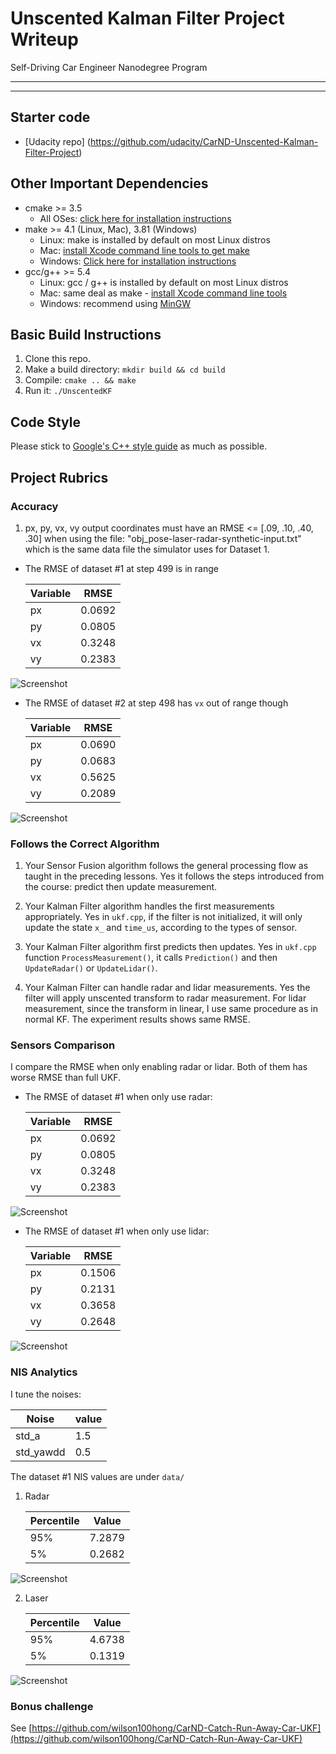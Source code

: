 # Unscented Kalman Filter Project Writeup
Self-Driving Car Engineer Nanodegree Program

---

[//]: # (Image References)

[image1]: ./images/data1_all.png "Dataset 1 - All Sensors"
[image2]: ./images/data1_laser.png "Dataset 1 - Laser"
[image3]: ./images/data1_radar.png "Dataset 1 - Radar"
[image4]: ./images/data2.png "Dataset 2 - All Sensors"
[image5]: ./images/nis_laser.png "Dataset 1 - NIS Laser"
[image6]: ./images/nis_radar.png "Dataset 1 - NIS Radar"

---

## Starter code
* [Udacity repo] (https://github.com/udacity/CarND-Unscented-Kalman-Filter-Project)

## Other Important Dependencies
* cmake >= 3.5
  * All OSes: [click here for installation instructions](https://cmake.org/install/)
* make >= 4.1 (Linux, Mac), 3.81 (Windows)
  * Linux: make is installed by default on most Linux distros
  * Mac: [install Xcode command line tools to get make](https://developer.apple.com/xcode/features/)
  * Windows: [Click here for installation instructions](http://gnuwin32.sourceforge.net/packages/make.htm)
* gcc/g++ >= 5.4
  * Linux: gcc / g++ is installed by default on most Linux distros
  * Mac: same deal as make - [install Xcode command line tools](https://developer.apple.com/xcode/features/)
  * Windows: recommend using [MinGW](http://www.mingw.org/)

## Basic Build Instructions

1. Clone this repo.
2. Make a build directory: `mkdir build && cd build`
3. Compile: `cmake .. && make`
4. Run it: `./UnscentedKF`

## Code Style

Please stick to [Google's C++ style guide](https://google.github.io/styleguide/cppguide.html) as much as possible.

## Project Rubrics

### Accuracy
1. px, py, vx, vy output coordinates must have an RMSE <= [.09, .10, .40, .30] when using the file: "obj_pose-laser-radar-synthetic-input.txt" which is the same data file the simulator uses for Dataset 1.

* The RMSE of dataset #1 at step 499 is in range

    | Variable | RMSE   |
    |----------|--------|
    | px       | 0.0692 |
    | py       | 0.0805 |
    | vx       | 0.3248 |
    | vy       | 0.2383 |

![Screenshot][image1]


* The RMSE of dataset #2 at step 498 has `vx` out of range though

    | Variable | RMSE   |
    |----------|--------|
    | px       | 0.0690 |
    | py       | 0.0683 |
    | vx       | 0.5625 |
    | vy       | 0.2089 |

![Screenshot][image4]


### Follows the Correct Algorithm
1. Your Sensor Fusion algorithm follows the general processing flow as taught in the preceding lessons.
Yes it follows the steps introduced from the course: predict then update measurement.

2. Your Kalman Filter algorithm handles the first measurements appropriately.
Yes in `ukf.cpp`, if the filter is not initialized, it will only update the state `x_` and `time_us`,
according to the types of sensor.

3. Your Kalman Filter algorithm first predicts then updates.
Yes in `ukf.cpp` function `ProcessMeasurement()`, it calls `Prediction()` and then `UpdateRadar()` or `UpdateLidar()`.

4. Your Kalman Filter can handle radar and lidar measurements.
Yes the filter will apply unscented transform to radar measurement. For lidar measurement, since the transform in linear,
I use same procedure as in normal KF. The experiment results shows same RMSE.


### Sensors Comparison
I compare the RMSE when only enabling radar or lidar. Both of them has worse RMSE than full UKF.

* The RMSE of dataset #1 when only use radar:

    | Variable | RMSE   |
    |----------|--------|
    | px       | 0.0692 |
    | py       | 0.0805 |
    | vx       | 0.3248 |
    | vy       | 0.2383 |

![Screenshot][image3]

* The RMSE of dataset #1 when only use lidar:

    | Variable | RMSE   |
    |----------|--------|
    | px       | 0.1506 |
    | py       | 0.2131 |
    | vx       | 0.3658 |
    | vy       | 0.2648 |

![Screenshot][image2]

### NIS Analytics
I tune the noises:

 | Noise     | value|
 |-----------|------|
 | std_a     | 1.5  |
 | std_yawdd | 0.5  |

The dataset #1 NIS values are under `data/`

1. Radar 

    | Percentile | Value  |
    |------------|--------|
    | 95%        | 7.2879 |
    | 5%         | 0.2682 |
 
![Screenshot][image6]
 
2. Laser
 
    | Percentile | Value  |
    |------------|--------|
    | 95%        | 4.6738 |
    | 5%         | 0.1319 |
 
![Screenshot][image5]


### Bonus challenge
See [https://github.com/wilson100hong/CarND-Catch-Run-Away-Car-UKF](https://github.com/wilson100hong/CarND-Catch-Run-Away-Car-UKF)